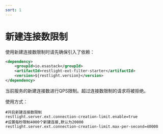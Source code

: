 ```yaml
---
sort: 1
---
```


# 新建连接数限制

使用新建连接数限制时请先确保引入了依赖：

```xml
<dependency>
	<groupId>io.esastack</groupId>
	<artifactId>restlight-ext-filter-starter</artifactId>
	<version>${restlight.version}</version>
</dependency>
```

当前服务的新建连接数进行QPS限制。超过连接数限制的请求将被拒绝。

使用方式：

```properties
#开启新建连接数限制
restlight.server.ext.connection-creation-limit.enable=true
#设置每秒限制4000个新建连接,默认为20000
restlight.server.ext.connection-creation-limit.max-per-second=40000
```